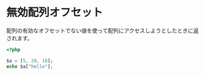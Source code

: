 # 無効配列オフセット

配列の有効なオフセットでない値を使って配列にアクセスしようとしたときに返されます。

```php
<?php

$a = [5, 20, 18];
echo $a["hello"];
```

